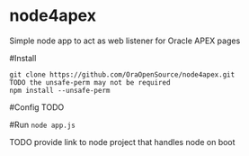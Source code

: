 # node4apex
Simple node app to act as web listener for Oracle APEX pages


#Install
```
git clone https://github.com/OraOpenSource/node4apex.git
TODO the unsafe-perm may not be required
npm install --unsafe-perm
```

#Config 
TODO

#Run
```node app.js```

TODO provide link to node project that handles node on boot
